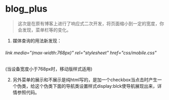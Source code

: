 # blog_plus
> 这次是在原有博客上进行了响应式二次开发，将页面缩小到一定的宽度，你会发现，菜单栏等的变化。
1. 媒体查询的用法新发现：
 ###### link media="(max-width:768px)" rel="stylesheet" href="css/mobile.css"
(当设备宽度小于768px时，移动版样式适用)

2. 另外菜单的展示和不展示是纯html写的，是加一个checkbox当点击时产生一个伪类，给这个伪类下面的导航类设置样式display:blck使导航展现出来，详情参照代码。
